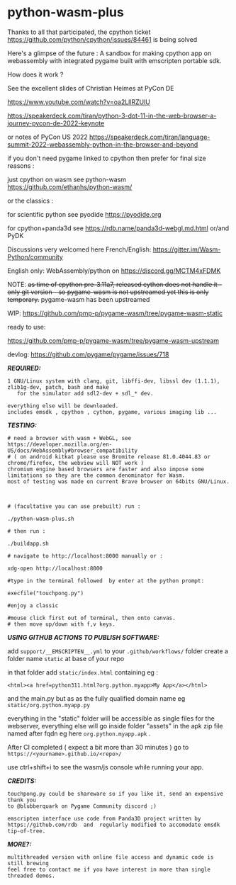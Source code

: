 # python-wasm-plus

Thanks to all that participated, the cpython ticket https://github.com/python/cpython/issues/84461 is being solved

Here's a glimpse of the future :
A sandbox for making cpython app on webassembly with integrated pygame built with
emscripten portable sdk.

How does it work ?

See the excellent slides of Christian Heimes at PyCon DE

  https://www.youtube.com/watch?v=oa2LllRZUlU

  https://speakerdeck.com/tiran/python-3-dot-11-in-the-web-browser-a-journey-pycon-de-2022-keynote


or notes of PyCon US 2022
 https://speakerdeck.com/tiran/language-summit-2022-webassembly-python-in-the-browser-and-beyond


if you don't need pygame linked to cpython then prefer for final size reasons :

 just cpython on wasm see python-wasm https://github.com/ethanhs/python-wasm/

or the classics :

for scientific python see pyodide https://pyodide.org

for cpython+panda3d see https://rdb.name/panda3d-webgl.md.html or/and PyDK


Discussions very welcomed here French/English:
  https://gitter.im/Wasm-Python/community

English only:
WebAssembly/python on https://discord.gg/MCTM4xFDMK


NOTE: ~~as time of cpython pre-3.11a7, released cython does not handle it - only git version - so pygame-wasm is not upstreamed yet
this is only temporary.~~ pygame-wasm has been upstreamed

WIP:
https://github.com/pmp-p/pygame-wasm/tree/pygame-wasm-static

ready to use:

https://github.com/pmp-p/pygame-wasm/tree/pygame-wasm-upstream


devlog:
https://github.com/pygame/pygame/issues/718



***REQUIRED:***

    1 GNU/Linux system with clang, git, libffi-dev, libssl dev (1.1.1), zlib1g-dev, patch, bash and make
       for the simulator add sdl2-dev + sdl_* dev.

    everything else will be downloaded.
    includes emsdk , cpython , cython, pygame, various imaging lib ...


***TESTING:***

    # need a browser with wasm + WebGL, see https://developer.mozilla.org/en-US/docs/WebAssembly#browser_compatibility
    # ( on android kitkat please use Bromite release 81.0.4044.83 or chrome/firefox, the webview will NOT work )
    chromium engine based browsers are faster and also impose some limitations so they are the common denominator for Wasm.
    most of testing was made on current Brave browser on 64bits GNU/Linux.



    # (facultative you can use prebuilt) run :

    ./python-wasm-plus.sh

    # then run :

    ./buildapp.sh

    # navigate to http://localhost:8000 manually or :

    xdg-open http://localhost:8000

    #type in the terminal followed  by enter at the python prompt:

    execfile("touchpong.py")

    #enjoy a classic

    #mouse click first out of terminal, then onto canvas.
    # then move up/down with f,v keys.


***USING GITHUB ACTIONS TO PUBLISH SOFTWARE:***

add `support/__EMSCRIPTEN__.yml` to your `.github/workflows/` folder
create a folder name `static` at base of your repo

in that folder add `static/index.html`
containing eg :

`<html><a href=python311.html?org.python.myapp>My App</a></html>`

and the main.py but as as the fully qualified domain name eg `static/org.python.myapp.py`

everything in the "static" folder will be accessible as single files for the webserver, everything else will go
inside folder "assets" in the apk zip file named after fqdn eg here `org.python.myapp.apk` .

After CI completed  ( expect a bit more than 30 minutes ) go to  `https://<yourname>.github.io/<repo>/`

use ctrl+shift+i to see the wasm/js console while running your app.


***CREDITS:***

    touchpong.py could be shareware so if you like it, send an expensive thank you
    to @blubberquark on Pygame Community discord ;)

    emscripten interface use code from Panda3D project written by https://github.com/rdb  and  regularly modified to accomodate emsdk tip-of-tree.


***MORE?:***

    multithreaded version with online file access and dynamic code is still brewing
    feel free to contact me if you have interest in more than single threaded demos.

